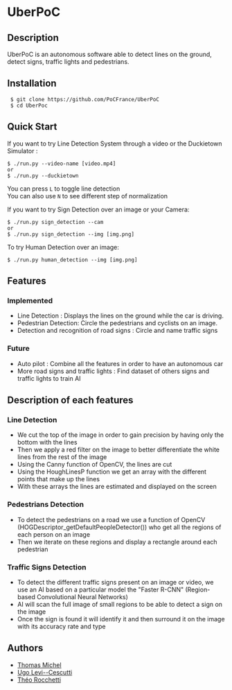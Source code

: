 # UberPoC



## Description
UberPoC is an autonomous software able to detect lines on the ground, detect signs, traffic lights and pedestrians.



## Installation

```
 $ git clone https://github.com/PoCFrance/UberPoC
 $ cd UberPoc
```


## Quick Start
If you want to try Line Detection System through a video or the Duckietown Simulator :
```
$ ./run.py --video-name [video.mp4]
or
$ ./run.py --duckietown
```  
  You can press ``L`` to toggle line detection  
  You can also use ``N`` to see different step of normalization
  
If you want to try Sign Detection over an image or your Camera:
```
$ ./run.py sign_detection --cam
or
$ ./run.py sign_detection --img [img.png]
```
To try Human Detection over an image:
```
$ ./run.py human_detection --img [img.png]
```

## Features

### Implemented

- Line Detection : Displays the lines on the ground while the car is driving.
- Pedestrian Detection: Circle the pedestrians and cyclists on an image.
- Detection and recognition of road signs : Circle and name traffic signs


### Future

- Auto pilot : Combine all the features in order to have an autonomous car
- More road signs and traffic lights : Find dataset of others signs and traffic lights to train AI


## Description of each features

### Line Detection

  - We cut the top of the image in order to gain precision by having only the bottom with the lines
  - Then we apply a red filter on the image to better differentiate the white lines from the rest of the image
  - Using the Canny function of OpenCV, the lines are cut
  - Using the HoughLinesP function we get an array with the different points that make up the lines
  - With these arrays the lines are estimated and displayed on the screen

### Pedestrians Detection

- To detect the pedestrians on a road we use a function of OpenCV (HOGDescriptor_getDefaultPeopleDetector()) who get all the regions of each person on an image
- Then we iterate on these regions and display a rectangle around each pedestrian

### Traffic Signs Detection
- To detect the different traffic signs present on an image or video, we use an AI based on a particular model the "Faster R-CNN" (Region-based Convolutional Neural Networks)
- AI will scan the full image of small regions to be able to detect a sign on the image
- Once the sign is found it will identify it and then surround it on the image with its accuracy rate and type 

## Authors

 - [Thomas Michel](https://github.com/pr0m3th3usEx)
 - [Ugo Levi--Cescutti](https://github.com/ugo94490)
 - [Théo Rocchetti](https://github.com/DCMaker76)
